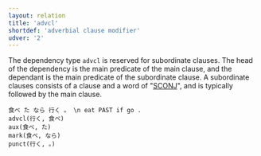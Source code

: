 ```yaml
---
layout: relation
title: 'advcl'
shortdef: 'adverbial clause modifier'
udver: '2'
---
```


The dependency type `advcl` is reserved for subordinate clauses.
The head of the dependency is the main predicate of the main clause,
and the dependant is the main predicate of the subordinate clause.
A subordinate clauses consists of a clause and a word of "[SCONJ]()",
and is typically followed by the main clause.

~~~ sdparse
食べ た なら 行く 。 \n eat PAST if go .
advcl(行く, 食べ)
aux(食べ, た)
mark(食べ, なら)
punct(行く, 。)
~~~ 
<!-- Interlanguage links updated Út zář 29 20:23:16 CEST 2020 -->
